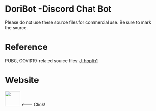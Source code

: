 # DoriBot -Discord Chat Bot
  Please do not use these source files for commercial use.
  Be sure to mark the source.

# Reference
  <s>PUBG, COVID19-related source files: <a href="https://github.com/J-hoplin1/Covid19-Information-bot">J-hoplin1</a></s>
  
# Website
  <a href="https://queenanna1999.github.io/DoriBotSite/"><img src="https://i.imgur.com/Ny6e2BS.jpeg" width=50 height=50></a> <--- Click!

